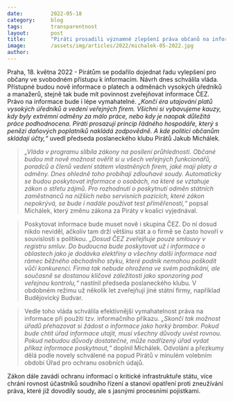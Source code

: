 ```yaml
---
date:         2022-05-18
category:     blog
tags:         transparentnost  
layout:       post
title:        "Piráti prosadili významné zlepšení práva občanů na informace. Zprůhlední ČEZ a končí éra utajování platů vysokých úředníků"
image:        /assets/img/articles/2022/michalek-05-2022.jpg
author:       
---
```


Praha, 18. května 2022 - Pirátům se podařilo dojednat řadu vylepšení pro občany ve svobodném přístupu k informacím. Návrh dnes schválila vláda. Přístupné budou nově informace o platech a odměnách vysokých úředníků a manažerů, stejně tak bude mít povinnost zveřejňovat informace ČEZ. Právo na informace bude i lépe vymahatelné. *„Končí éra utajování platů vysokých úředníků a vedení veřejných firem. Všichni si vybavujeme kauzy, kdy byly extrémní odměny za málo práce, nebo kdy je naopak důležitá práce podhodnocena. Piráti prosazují princip řádného hospodáře, který s penězi daňových poplatníků nakládá zodpovědně. A kde politici občanům skládají účty,“* uvedl předseda poslaneckého klubu Pirátů Jakub Michálek. 

> *„Vláda v programu slíbila zákony na posílení průhlednosti. Občané budou mít nově možnost ověřit si u všech veřejných funkcionářů, poradců a členů vedení státem vlastněných firem, jaké mají platy a odměny. Dnes ohledně toho probíhají zdlouhavé soudy. Automaticky se budou poskytovat informace o osobách, na které se vztahuje zákon o střetu zájmů. Pro rozhodnutí o poskytnutí odměn státních zaměstnanců na nižších nebo servisních pozicích, které zákon nepokrývá, se bude i nadále používat test přiměřenosti,“* popsal Michálek, který změnu zákona za Piráty v koalici vyjednával.

> Poskytovat informace bude muset nově i skupina ČEZ. Do ní dosud nikdo neviděl, ačkoliv tam drží většinu stát a o firmě se často hovoří v souvislosti s politikou. *„Dosud ČEZ zveřejňuje pouze smlouvy v registru smluv. Do budoucna bude poskytovat už i informace o oblastech jako je dodávka elektřiny a všechny další informace nad rámec běžného obchodního styku, které podnik nemohou poškodit vůči konkurenci. Firma tak nebude ohrožena ve svém podnikání, ale současně se dostanou klíčové záležitosti jako sponzoring pod veřejnou kontrolu,“* nastínil předseda poslaneckého klubu. V obdobném režimu už několik let zveřejňují jiné státní firmy, například Budějovický Budvar. 

> Vedle toho vláda schválila efektivnější vymahatelnost práva na informace při použití tzv. informačního příkazu. *„Skončí tak možnost úřadů přehazovat si žádost o informace jako horký brambor. Pokud bude chtít úřad informace utajit, musí všechny důvody uvést rovnou. Pokud nebudou důvody dostatečné, může nadřízený úřad vydat příkaz informace poskytnout,“* doplnil Michálek. Odvolání a přezkumy dělá podle novely schválené na popud Pirátů v minulém volebním období Úřad pro ochranu osobních údajů.

Zákon dále zavádí ochranu informací o kritické infrastruktuře státu, více chrání rovnost účastníků soudního řízení a stanoví opatření proti zneužívání práva, které již dovodily soudy, ale s jasnými procesními pojistkami. 
